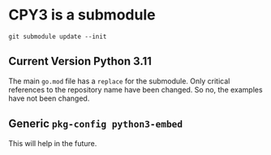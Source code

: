 # CPY3 is a submodule

`git submodule update --init`

## Current Version Python 3.11

The main `go.mod` file has a `replace` for the submodule. Only critical references
to the repository name have been changed. So no, the examples have not been changed.

## Generic `pkg-config python3-embed`

This will help in the future.